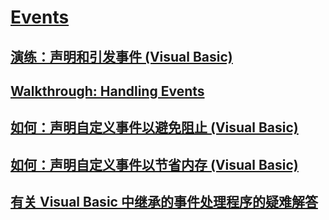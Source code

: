 # [Events](TocOutOfQuery)
## [演练：声明和引发事件 (Visual Basic)](walkthrough-declaring-and-raising-events.md)
## [Walkthrough: Handling Events](TocOutOfQuery)
## [如何：声明自定义事件以避免阻止 (Visual Basic)](how-to-declare-custom-events-to-avoid-blocking.md)
## [如何：声明自定义事件以节省内存 (Visual Basic)](how-to-declare-custom-events-to-conserve-memory.md)
## [有关 Visual Basic 中继承的事件处理程序的疑难解答](troubleshooting-inherited-event-handlers.md)
